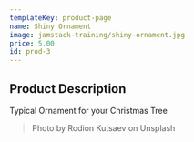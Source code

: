 ```yaml
---
templateKey: product-page
name: Shiny Ornament
image: jamstack-training/shiny-ornament.jpg
price: 5.00
id: prod-3
---
```


## Product Description

Typical Ornament for your Christmas Tree

> Photo by Rodion Kutsaev on Unsplash

